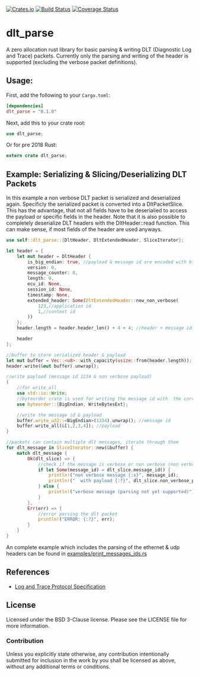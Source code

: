 [![Crates.io](https://img.shields.io/crates/v/dlt_parse.svg)](https://crates.io/crates/dlt_parse)
[![Build Status](https://travis-ci.org/JulianSchmid/dlt-parse-rs.svg?branch=master)](https://travis-ci.org/JulianSchmid/dlt-parse-rs)
[![Coverage Status](https://codecov.io/gh/JulianSchmid/dlt-parse-rs/branch/master/graph/badge.svg)](https://codecov.io/gh/JulianSchmid/dlt-parse-rs)

# dlt_parse

A zero allocation rust library for basic parsing & writing DLT (Diagnostic Log and Trace)
packets. Currently only the parsing and writing of the header is supported (excluding the
verbose packet definitions).

## Usage:

First, add the following to your `Cargo.toml`:

```toml
[dependencies]
dlt_parse = "0.1.0"
```

Next, add this to your crate root:

```rust
use dlt_parse;
```

Or for pre 2018 Rust:

```rust
extern crate dlt_parse;
```

## Example: Serializing & Slicing/Deserializing DLT Packets

In this example a non verbose DLT packet is serialized and deserialized again. Specificly the serialized packet is
converted into a DltPacketSlice. This has the advantage, that not all fields have to be deserialied to
access the payload or specific fields in the header. Note that it is also possible to completely deserialize
DLT headers with the DltHeader::read function. This can make sense, if most fields of the header are used anyways.

```rust
use self::dlt_parse::{DltHeader, DltExtendedHeader, SliceIterator};

let header = {
    let mut header = DltHeader {
        is_big_endian: true, //payload & message id are encoded with big endian
        version: 0,
        message_counter: 0,
        length: 0,
        ecu_id: None,
        session_id: None,
        timestamp: None,
        extended_header: Some(DltExtendedHeader::new_non_verbose(
            123,//application id
            1,//context id
        ))
    };
    header.length = header.header_len() + 4 + 4; //header + message id + payload

    header
};

//buffer to store serialized header & payload
let mut buffer = Vec::<u8>::with_capacity(usize::from(header.length));
header.write(&mut buffer).unwrap();

//write payload (message id 1234 & non verbose payload)
{
    //for write_all
    use std::io::Write;
    //byteorder crate is used for writing the message id with  the correct endianess
    use byteorder::{BigEndian, WriteBytesExt};

    //write the message id & payload
    buffer.write_u32::<BigEndian>(1234).unwrap(); //message id
    buffer.write_all(&[1,2,3,4]); //payload
}

//packets can contain multiple dlt messages, iterate through them
for dlt_message in SliceIterator::new(&buffer) {
    match dlt_message {
        Ok(dlt_slice) => {
            //check if the message is verbose or non verbose (non verbose messages have message ids)
            if let Some(message_id) = dlt_slice.message_id() {
                println!("non verbose message {:x}", message_id);
                println!("  with payload {:?}", dlt_slice.non_verbose_payload());
            } else {
                println!("verbose message (parsing not yet supported)");
            }
        },
        Err(err) => {
            //error parsing the dlt packet
            println!("ERROR: {:?}", err);
        }
    }
}
```

An complete example which includes the parsing of the ethernet & udp headers can be found in [examples/print_messages_ids.rs](examples/print_messages_ids.rs)

## References
* [Log and Trace Protocol Specification](https://www.autosar.org/fileadmin/user_upload/standards/foundation/1-3/AUTOSAR_PRS_LogAndTraceProtocol.pdf)

## License
Licensed under the BSD 3-Clause license. Please see the LICENSE file for more information.

### Contribution
Unless you explicitly state otherwise, any contribution intentionally submitted for inclusion in the work by you shall be licensed as above, without any additional terms or conditions.
